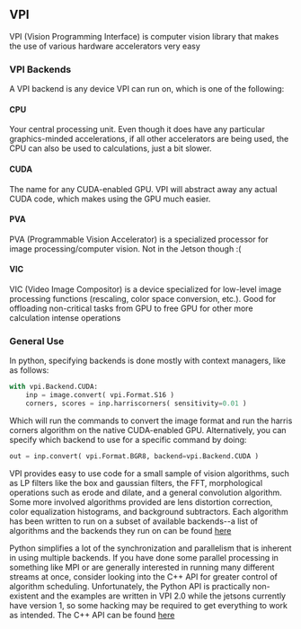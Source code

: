 ## VPI

VPI (Vision Programming Interface) is computer vision library that makes the
use of various hardware accelerators very easy

### VPI Backends

A VPI backend is any device VPI can run on, which is one of the following:

#### CPU
Your central processing unit. Even though it does have any particular
graphics-minded accelerations, if all other accelerators are being used, the CPU
can also be used to calculations, just a bit slower.

#### CUDA
The name for any CUDA-enabled GPU. VPI will abstract away any actual CUDA code,
which makes using the GPU much easier.

#### PVA
PVA (Programmable Vision Accelerator) is a specialized processor for image
processing/computer vision. Not in the Jetson though :(

#### VIC
VIC (Video Image Compositor) is a device specialized for low-level image
processing functions (rescaling, color space conversion, etc.). Good for
offloading non-critical tasks from GPU to free GPU for other more calculation
intense operations

### General Use
In python, specifying backends is done mostly with context managers, like as
follows:

```python
with vpi.Backend.CUDA:
	inp = image.convert( vpi.Format.S16 )
	corners, scores = inp.harriscorners( sensitivity=0.01 )
```

Which will run the commands to convert the image format and run the harris
corners algorithm on the native CUDA-enabled GPU. Alternatively, you can specify
which backend to use for a specific command by doing:

```python
out = inp.convert( vpi.Format.BGR8, backend=vpi.Backend.CUDA )
```

VPI provides easy to use code for a small sample of vision algorithms, such as
LP filters like the box and gaussian filters, the FFT, morphological operations
such as erode and dilate, and a general convolution algorithm. Some more
involved algorithms provided are lens distortion correction, color equalization
histograms, and background subtractors. Each algorithm has been written to run
on a subset of available backends--a list of algorithms and the backends they
run on can be found [here](docs.nvidia.com/vpi/algorithms/html)

Python simplifies a lot of the synchronization and parallelism that is inherent
in using multiple backends. If you have done some parallel processing in
something like MPI or are generally interested in running many different streams
at once, consider looking into the C++ API for greater control of algorithm
scheduling. Unfortunately, the Python API is practically non-existent and the
examples are written in VPI 2.0 while the jetsons currently have version 1, so
some hacking may be required to get everything to work as intended. The C++ API
can be found [here](docs.nvidia.com/vpi/usergroup0.html)
